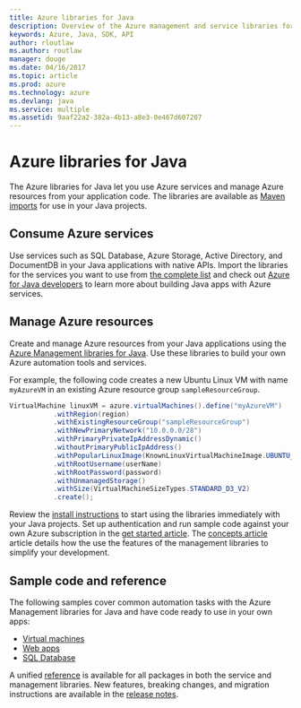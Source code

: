 ```yaml
---
title: Azure libraries for Java
description: Overview of the Azure management and service libraries for Java
keywords: Azure, Java, SDK, API
author: rloutlaw
ms.author: routlaw
manager: douge
ms.date: 04/16/2017
ms.topic: article
ms.prod: azure
ms.technology: azure
ms.devlang: java
ms.service: multiple
ms.assetid: 9aaf22a2-382a-4b13-a8e3-0e467d607207
---
```


# Azure libraries for Java

The Azure libraries for Java let you use Azure services and manage Azure resources from your application code. The libraries are available as [Maven imports](java-sdk-azure-install.md) for use in your Java projects. 

## Consume Azure services

Use services such as SQL Database, Azure Storage, Active Directory, and DocumentDB in your Java applications with native APIs. Import the libraries for the services you want to use from [the complete list](java-sdk-azure-install.md) and check out [Azure for Java developers](https://review.docs.microsoft.com/en-us/azure/java/index?branch=pr-en-us-9782) to learn more about building Java apps with Azure services.

## Manage Azure resources

Create and manage Azure resources from your Java applications using the [Azure Management libraries for Java](https://review.docs.microsoft.com/en-us/java/api/docs-ref-conceptual/java-sdk-azure-get-started?branch=java-sdk-experience). 
Use these libraries to build your own Azure automation tools and services. 

For example, the following code creates a new Ubuntu Linux VM with name `myAzureVM` in an existing Azure resource group `sampleResourceGroup`. 

```java
VirtualMachine linuxVM = azure.virtualMachines().define("myAzureVM")
           .withRegion(region)
           .withExistingResourceGroup("sampleResourceGroup")
           .withNewPrimaryNetwork("10.0.0.0/28")
           .withPrimaryPrivateIpAddressDynamic()
           .withoutPrimaryPublicIpAddress()
           .withPopularLinuxImage(KnownLinuxVirtualMachineImage.UBUNTU_SERVER_16_04_LTS)
           .withRootUsername(userName)
           .withRootPassword(password)
           .withUnmanagedStorage()
           .withSize(VirtualMachineSizeTypes.STANDARD_D3_V2)
           .create();
 ```

Review the [install instructions](java-sdk-azure-install.md) to start using the libraries immediately with your Java projects. Set up authentication and run sample code against your own Azure subscription in the [get started article](java-sdk-azure-get-started.md). The [concepts article](java-sdk-azure-concepts.md) article details how the use the features of the management libraries to simplify your development. 

## Sample code and reference

The following samples cover common automation tasks with the Azure Management libraries for Java and have code ready to use in your own apps:

- [Virtual machines](java-sdk-azure-virtual-machine-samples.md)
- [Web apps](java-sdk-azure-web-apps-samples.md)
- [SQL Database](java-sdk-azure-sql-database-samples.md)
   
A unified [reference](java-sdk-reference.md) is available for all packages in both the service and management libraries. New features, breaking changes, and migration instructions are available in the [release notes](java-sdk-release-notes.md).